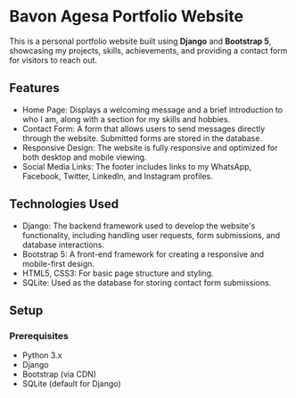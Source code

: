 # Bavon Agesa Portfolio Website

This is a personal portfolio website built using **Django** and **Bootstrap 5**, showcasing my projects, skills, achievements, and providing a contact form for visitors to reach out.

## Features

- Home Page: Displays a welcoming message and a brief introduction to who I am, along with a section for my skills and hobbies.
- Contact Form: A form that allows users to send messages directly through the website. Submitted forms are stored in the database.
- Responsive Design: The website is fully responsive and optimized for both desktop and mobile viewing.
- Social Media Links: The footer includes links to my WhatsApp, Facebook, Twitter, LinkedIn, and Instagram profiles.

## Technologies Used

- Django: The backend framework used to develop the website's functionality, including handling user requests, form submissions, and database interactions.
- Bootstrap 5: A front-end framework for creating a responsive and mobile-first design.
- HTML5, CSS3: For basic page structure and styling.
- SQLite: Used as the database for storing contact form submissions.

## Setup

### Prerequisites

- Python 3.x
- Django
- Bootstrap (via CDN)
- SQLite (default for Django)

